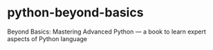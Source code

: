 # python-beyond-basics
Beyond Basics: Mastering Advanced Python — a book to learn expert aspects of Python language
